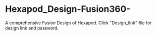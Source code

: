 # Hexapod_Design-Fusion360-
A comprehensive Fusion Design of Hexapod.
 Click "Design_link" file for design link and password.
